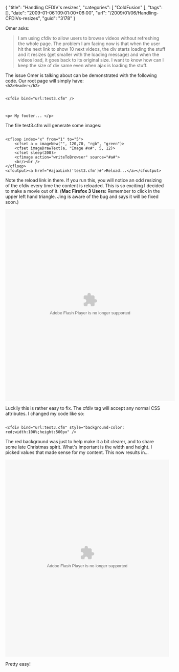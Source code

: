 {
	"title": "Handling CFDIV's resizes",
	"categories": [
		"ColdFusion"
	],
	"tags": [],
	"date": "2009-01-06T09:01:00+06:00",
	"url": "/2009/01/06/Handling-CFDIVs-resizes",
	"guid": "3178"
}

Omer asks:

<blockquote>
<p>
I am using cfdiv to allow users to browse videos without refreshing the whole page. The problem I am facing now is that when the user hit the next link to show 10 next videos, the div starts loading the stuff and it resizes (get smaller with the loading message) and when the videos load, it goes back to its original size. I want to know how can I keep the size of div same even when ajax is loading the stuff.
</p>
</blockquote>
<!--more-->
The issue Omer is talking about can be demonstrated with the following code. Our root page will simply have:

<code>
&lt;h2&gt;Header&lt;/h2&gt;

&lt;cfdiv bind="url:test3.cfm" /&gt;

&lt;p&gt;
My footer...
&lt;/p&gt;
</code>

The file test3.cfm will generate some images:

<code>
&lt;cfloop index="x" from="1" to="5"&gt;
	&lt;cfset a = imageNew("", 120,70, "rgb", "green")&gt;
	&lt;cfset imageDrawText(a, "Image #x#", 5, 12)&gt;
	&lt;cfset sleep(200)&gt;
	&lt;cfimage action="writeToBrowser" source="#a#"&gt;
	&lt;br/&gt;&lt;br /&gt;
&lt;/cfloop&gt;
&lt;cfoutput&gt;&lt;a href="#ajaxLink('test3.cfm')#"&gt;Reload...&lt;/a&gt;&lt;/cfoutput&gt;
</code>

Note the reload link in there. If you run this, you will notice an odd resizing of the cfdiv every time the content is reloaded. This is so exciting I decided to make a movie out of it. (<b>Mac Firefox 3 Users:</b> Remember to click in the upper left hand triangle. Jing is aware of the bug and says it will be fixed soon.)

<object classid="clsid:D27CDB6E-AE6D-11cf-96B8-444553540000" width="530" height="598"> <param name="movie" value="http://content.screencast.com/users/jedimaster/folders/Jing/media/1a342a4a-3661-4969-8cbe-fb7c65bea7fd/bootstrap.swf"></param> <param name="quality" value="high"></param> <param name="bgcolor" value="#FFFFFF"></param> <param name="flashVars" value="thumb=http://content.screencast.com/users/jedimaster/folders/Jing/media/1a342a4a-3661-4969-8cbe-fb7c65bea7fd/FirstFrame.jpg&width=530&height=598&content=http://content.screencast.com/users/jedimaster/folders/Jing/media/1a342a4a-3661-4969-8cbe-fb7c65bea7fd/00000002.swf"></param> <param name="allowFullScreen" value="true"></param> <param name="scale" value="showall"></param> <param name="allowScriptAccess" value="always"></param> <param name="base" value="http://content.screencast.com/users/jedimaster/folders/Jing/media/1a342a4a-3661-4969-8cbe-fb7c65bea7fd/"></param> <embed src="http://content.screencast.com/users/jedimaster/folders/Jing/media/1a342a4a-3661-4969-8cbe-fb7c65bea7fd/bootstrap.swf" quality="high" bgcolor="#FFFFFF" width="530" height="598" type="application/x-shockwave-flash" allowScriptAccess="always" flashVars="thumb=http://content.screencast.com/users/jedimaster/folders/Jing/media/1a342a4a-3661-4969-8cbe-fb7c65bea7fd/FirstFrame.jpg&width=530&height=598&content=http://content.screencast.com/users/jedimaster/folders/Jing/media/1a342a4a-3661-4969-8cbe-fb7c65bea7fd/00000002.swf" allowFullScreen="true" base="http://content.screencast.com/users/jedimaster/folders/Jing/media/1a342a4a-3661-4969-8cbe-fb7c65bea7fd/" scale="showall"></embed> </object>

Luckily this is rather easy to fix. The cfdiv tag will accept any normal CSS attributes. I changed my code like so:

<code>
&lt;cfdiv bind="url:test3.cfm" style="background-color: red;width:100%;height:500px" /&gt;
</code>

The red background was just to help make it a bit clearer, and to share some late Christmas spirit. What's important is the width and height. I picked values that made sense for my content. This now results in...

<object classid="clsid:D27CDB6E-AE6D-11cf-96B8-444553540000" width="512" height="615"> <param name="movie" value="http://content.screencast.com/users/jedimaster/folders/Jing/media/596829ab-70c7-4ac2-ae6a-33593322eb70/bootstrap.swf"></param> <param name="quality" value="high"></param> <param name="bgcolor" value="#FFFFFF"></param> <param name="flashVars" value="thumb=http://content.screencast.com/users/jedimaster/folders/Jing/media/596829ab-70c7-4ac2-ae6a-33593322eb70/FirstFrame.jpg&width=512&height=615&content=http://content.screencast.com/users/jedimaster/folders/Jing/media/596829ab-70c7-4ac2-ae6a-33593322eb70/00000003.swf"></param> <param name="allowFullScreen" value="true"></param> <param name="scale" value="showall"></param> <param name="allowScriptAccess" value="always"></param> <param name="base" value="http://content.screencast.com/users/jedimaster/folders/Jing/media/596829ab-70c7-4ac2-ae6a-33593322eb70/"></param> <embed src="http://content.screencast.com/users/jedimaster/folders/Jing/media/596829ab-70c7-4ac2-ae6a-33593322eb70/bootstrap.swf" quality="high" bgcolor="#FFFFFF" width="512" height="615" type="application/x-shockwave-flash" allowScriptAccess="always" flashVars="thumb=http://content.screencast.com/users/jedimaster/folders/Jing/media/596829ab-70c7-4ac2-ae6a-33593322eb70/FirstFrame.jpg&width=512&height=615&content=http://content.screencast.com/users/jedimaster/folders/Jing/media/596829ab-70c7-4ac2-ae6a-33593322eb70/00000003.swf" allowFullScreen="true" base="http://content.screencast.com/users/jedimaster/folders/Jing/media/596829ab-70c7-4ac2-ae6a-33593322eb70/" scale="showall"></embed> </object>

Pretty easy!